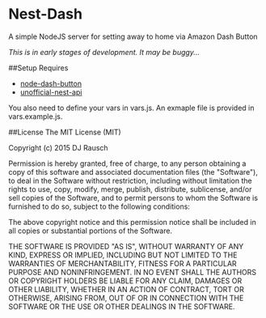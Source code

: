 # Nest-Dash
A simple NodeJS server for setting away to home via Amazon Dash Button

*This is in early stages of development. It may be buggy...*

##Setup
Requires 
* [node-dash-button](https://github.com/hortinstein/node-dash-button)
* [unofficial-nest-api](https://github.com/wiredprairie/unofficial_nodejs_nest)

You also need to define your vars in vars.js. An exmaple file is provided in vars.example.js.

##License
The MIT License (MIT)

Copyright (c) 2015 DJ Rausch

Permission is hereby granted, free of charge, to any person obtaining a copy of this software and associated documentation files (the "Software"), to deal in the Software without restriction, including without limitation the rights to use, copy, modify, merge, publish, distribute, sublicense, and/or sell copies of the Software, and to permit persons to whom the Software is furnished to do so, subject to the following conditions:

The above copyright notice and this permission notice shall be included in all copies or substantial portions of the Software.

THE SOFTWARE IS PROVIDED "AS IS", WITHOUT WARRANTY OF ANY KIND, EXPRESS OR IMPLIED, INCLUDING BUT NOT LIMITED TO THE WARRANTIES OF MERCHANTABILITY, FITNESS FOR A PARTICULAR PURPOSE AND NONINFRINGEMENT. IN NO EVENT SHALL THE AUTHORS OR COPYRIGHT HOLDERS BE LIABLE FOR ANY CLAIM, DAMAGES OR OTHER LIABILITY, WHETHER IN AN ACTION OF CONTRACT, TORT OR OTHERWISE, ARISING FROM, OUT OF OR IN CONNECTION WITH THE SOFTWARE OR THE USE OR OTHER DEALINGS IN THE SOFTWARE.
